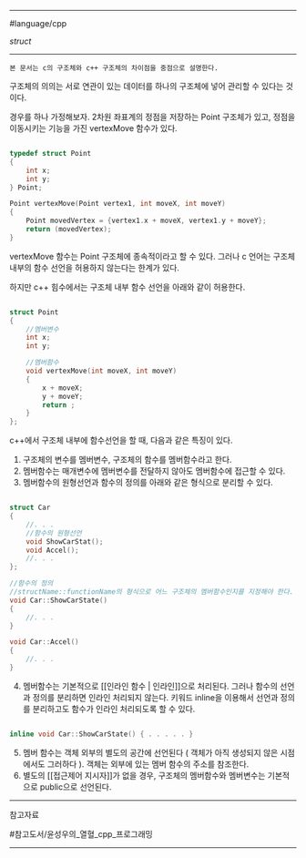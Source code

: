 
---

#language/cpp 

*struct*

---

	본 문서는 c의 구조체와 c++ 구조체의 차이점을 중점으로 설명한다.

구조체의 의의는 서로 연관이 있는 데이터를 하나의 구조체에 넣어 관리할 수 있다는 것이다.

경우를 하나 가정해보자.
2차원 좌표계의 정점을 저장하는 Point 구조체가 있고, 정점을 이동시키는 기능을 가진 vertexMove 함수가 있다.

~~~c

typedef struct Point
{
	int x;
	int y;
} Point;

Point vertexMove(Point vertex1, int moveX, int moveY)
{
	Point movedVertex = {vertex1.x + moveX, vertex1.y + moveY};
	return (movedVertex);
}

~~~

vertexMove 함수는 Point 구조체에 종속적이라고 할 수 있다. 그러나 c 언어는 구조체 내부의 함수 선언을 허용하지 않는다는 한계가 있다.

하지만 c++ 힘수에서는 구조체 내부 함수 선언을 아래와 같이 허용한다.

~~~cpp

struct Point
{
	//멤버변수
	int x;
	int y;

	//멤버함수
	void vertexMove(int moveX, int moveY)
	{
		x + moveX;
		y + moveY;
		return ;
	}
};

~~~

c++에서 구조체 내부에 함수선언을 할 때, 다음과 같은 특징이 있다.

1. 구조체의 변수를 멤버변수, 구조체의 함수를 멤버함수라고 한다.
2. 멤버함수는 매개변수에 멤버변수를 전달하지 않아도 멤버함수에 접근할 수 있다.
3. 멤버함수의 원형선언과 함수의 정의를 아래와 같은 형식으로 분리할 수 있다.

~~~cpp

struct Car
{
	//. . .
	//함수의 원형선언
	void ShowCarStat();
	void Accel();
	//. . .
};

//함수의 정의
//structName::functionName의 형식으로 어느 구조체의 멤버함수인지를 지정해야 한다.
void Car::ShowCarState()
{
	//. . .
}

void Car::Accel()
{
	//. . .
}

~~~

4. 멤버함수는 기본적으로 [[인라인 함수 | 인라인]]으로 처리된다. 그러나 함수의 선언과 정의를 분리하면 인라인 처리되지 않는다. 키워드 inline을 이용해서 선언과 정의를 분리하고도 함수가 인라인 처리되도록 할 수 있다.

~~~cpp

inline void Car::ShowCarState() { . . . . . }

~~~

5. 멤버 함수는 객체 외부의 별도의 공간에 선언된다 ( 객체가 아직 생성되지 않은 시점에서도 그러하다 ). 객체는 외부에 있는 멤버 함수의 주소를 참조한다.
6. 별도의 [[접근제어 지시자]]가 없을 경우, 구조체의 멤버함수와 멤버변수는 기본적으로 public으로 선언된다.

---

참고자료

#참고도서/윤성우의_열혈_cpp_프로그래밍

---